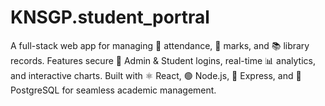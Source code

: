 # KNSGP.student_portral
A full-stack web app for managing 🎯 attendance, 🧮 marks, and 📚 library records. Features secure 🔐 Admin &amp; Student logins, real-time 📊 analytics, and interactive charts. Built with ⚛️ React, 🟢 Node.js, 🚀 Express, and 🐘 PostgreSQL for seamless academic management.
